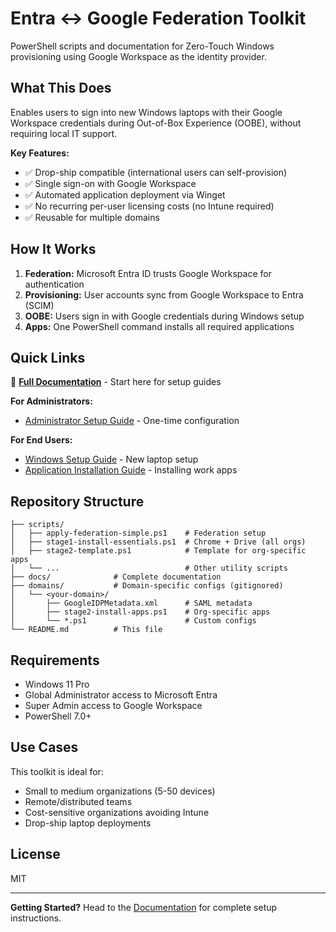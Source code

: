 # Entra ↔ Google Federation Toolkit

PowerShell scripts and documentation for Zero-Touch Windows provisioning using Google Workspace as the identity provider.

## What This Does

Enables users to sign into new Windows laptops with their Google Workspace credentials during Out-of-Box Experience (OOBE), without requiring local IT support.

**Key Features:**
- ✅ Drop-ship compatible (international users can self-provision)
- ✅ Single sign-on with Google Workspace
- ✅ Automated application deployment via Winget
- ✅ No recurring per-user licensing costs (no Intune required)
- ✅ Reusable for multiple domains

## How It Works

1. **Federation:** Microsoft Entra ID trusts Google Workspace for authentication
2. **Provisioning:** User accounts sync from Google Workspace to Entra (SCIM)
3. **OOBE:** Users sign in with Google credentials during Windows setup
4. **Apps:** One PowerShell command installs all required applications

## Quick Links

📖 **[Full Documentation](docs/README.md)** - Start here for setup guides

**For Administrators:**
- [Administrator Setup Guide](docs/admin-setup.md) - One-time configuration

**For End Users:**
- [Windows Setup Guide](docs/windows-setup-guide.md) - New laptop setup
- [Application Installation Guide](docs/app-setup-guide.md) - Installing work apps

## Repository Structure

```
├── scripts/
│   ├── apply-federation-simple.ps1    # Federation setup
│   ├── stage1-install-essentials.ps1  # Chrome + Drive (all orgs)
│   ├── stage2-template.ps1            # Template for org-specific apps
│   └── ...                            # Other utility scripts
├── docs/              # Complete documentation
├── domains/           # Domain-specific configs (gitignored)
│   └── <your-domain>/
│       ├── GoogleIDPMetadata.xml      # SAML metadata
│       ├── stage2-install-apps.ps1    # Org-specific apps
│       └── *.ps1                      # Custom configs
└── README.md          # This file
```

## Requirements

- Windows 11 Pro
- Global Administrator access to Microsoft Entra
- Super Admin access to Google Workspace
- PowerShell 7.0+

## Use Cases

This toolkit is ideal for:
- Small to medium organizations (5-50 devices)
- Remote/distributed teams
- Cost-sensitive organizations avoiding Intune
- Drop-ship laptop deployments

## License

MIT

---

**Getting Started?** Head to the [Documentation](docs/README.md) for complete setup instructions.
